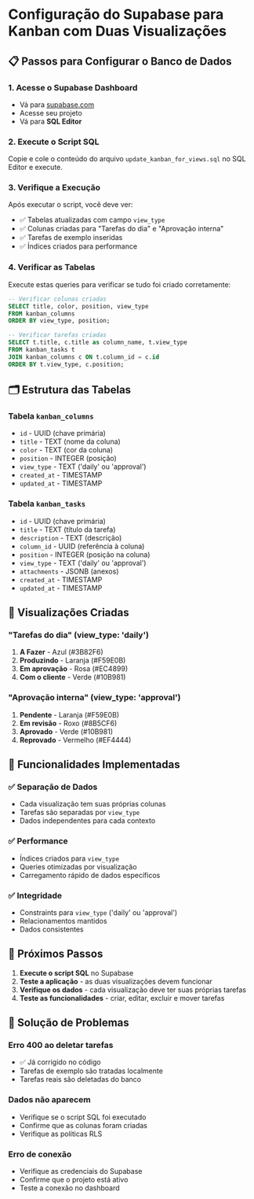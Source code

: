 # Configuração do Supabase para Kanban com Duas Visualizações

## 📋 Passos para Configurar o Banco de Dados

### 1. Acesse o Supabase Dashboard
- Vá para [supabase.com](https://supabase.com)
- Acesse seu projeto
- Vá para **SQL Editor**

### 2. Execute o Script SQL
Copie e cole o conteúdo do arquivo `update_kanban_for_views.sql` no SQL Editor e execute.

### 3. Verifique a Execução
Após executar o script, você deve ver:
- ✅ Tabelas atualizadas com campo `view_type`
- ✅ Colunas criadas para "Tarefas do dia" e "Aprovação interna"
- ✅ Tarefas de exemplo inseridas
- ✅ Índices criados para performance

### 4. Verificar as Tabelas
Execute estas queries para verificar se tudo foi criado corretamente:

```sql
-- Verificar colunas criadas
SELECT title, color, position, view_type 
FROM kanban_columns 
ORDER BY view_type, position;

-- Verificar tarefas criadas
SELECT t.title, c.title as column_name, t.view_type 
FROM kanban_tasks t 
JOIN kanban_columns c ON t.column_id = c.id 
ORDER BY t.view_type, c.position;
```

## 🗂️ Estrutura das Tabelas

### Tabela `kanban_columns`
- `id` - UUID (chave primária)
- `title` - TEXT (nome da coluna)
- `color` - TEXT (cor da coluna)
- `position` - INTEGER (posição)
- `view_type` - TEXT ('daily' ou 'approval')
- `created_at` - TIMESTAMP
- `updated_at` - TIMESTAMP

### Tabela `kanban_tasks`
- `id` - UUID (chave primária)
- `title` - TEXT (título da tarefa)
- `description` - TEXT (descrição)
- `column_id` - UUID (referência à coluna)
- `position` - INTEGER (posição na coluna)
- `view_type` - TEXT ('daily' ou 'approval')
- `attachments` - JSONB (anexos)
- `created_at` - TIMESTAMP
- `updated_at` - TIMESTAMP

## 🎯 Visualizações Criadas

### "Tarefas do dia" (view_type: 'daily')
1. **A Fazer** - Azul (#3B82F6)
2. **Produzindo** - Laranja (#F59E0B)
3. **Em aprovação** - Rosa (#EC4899)
4. **Com o cliente** - Verde (#10B981)

### "Aprovação interna" (view_type: 'approval')
1. **Pendente** - Laranja (#F59E0B)
2. **Em revisão** - Roxo (#8B5CF6)
3. **Aprovado** - Verde (#10B981)
4. **Reprovado** - Vermelho (#EF4444)

## 🔧 Funcionalidades Implementadas

### ✅ Separação de Dados
- Cada visualização tem suas próprias colunas
- Tarefas são separadas por `view_type`
- Dados independentes para cada contexto

### ✅ Performance
- Índices criados para `view_type`
- Queries otimizadas por visualização
- Carregamento rápido de dados específicos

### ✅ Integridade
- Constraints para `view_type` ('daily' ou 'approval')
- Relacionamentos mantidos
- Dados consistentes

## 🚀 Próximos Passos

1. **Execute o script SQL** no Supabase
2. **Teste a aplicação** - as duas visualizações devem funcionar
3. **Verifique os dados** - cada visualização deve ter suas próprias tarefas
4. **Teste as funcionalidades** - criar, editar, excluir e mover tarefas

## 🐛 Solução de Problemas

### Erro 400 ao deletar tarefas
- ✅ Já corrigido no código
- Tarefas de exemplo são tratadas localmente
- Tarefas reais são deletadas do banco

### Dados não aparecem
- Verifique se o script SQL foi executado
- Confirme que as colunas foram criadas
- Verifique as políticas RLS

### Erro de conexão
- Verifique as credenciais do Supabase
- Confirme que o projeto está ativo
- Teste a conexão no dashboard

